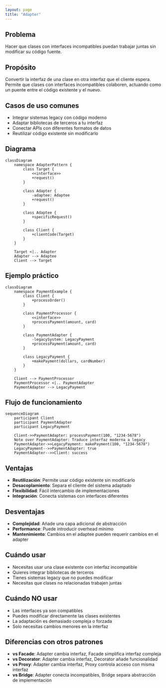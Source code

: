 ```yaml
---
layout: page
title: "Adapter"
---
```


## Problema
Hacer que clases con interfaces incompatibles puedan trabajar juntas sin modificar su código fuente.

## Propósito
Convertir la interfaz de una clase en otra interfaz que el cliente espera. Permite que clases con interfaces incompatibles colaboren, actuando como un puente entre el código existente y el nuevo.

## Casos de uso comunes
- Integrar sistemas legacy con código moderno
- Adaptar bibliotecas de terceros a tu interfaz
- Conectar APIs con diferentes formatos de datos
- Reutilizar código existente sin modificarlo

## Diagrama

```mermaid
classDiagram
    namespace AdapterPattern {
        class Target {
            <<interface>>
            +request()
        }
        
        class Adapter {
            -adaptee: Adaptee
            +request()
        }
        
        class Adaptee {
            +specificRequest()
        }
        
        class Client {
            +clientCode(Target)
        }
    }
    
    Target <|.. Adapter
    Adapter --> Adaptee
    Client --> Target
```

## Ejemplo práctico

```mermaid
classDiagram
    namespace PaymentExample {
        class Client {
            +processOrder()
        }
        
        class PaymentProcessor {
            <<interface>>
            +processPayment(amount, card)
        }
        
        class PaymentAdapter {
            -legacySystem: LegacyPayment
            +processPayment(amount, card)
        }
        
        class LegacyPayment {
            +makePayment(dollars, cardNumber)
        }
    }
    
    Client --> PaymentProcessor
    PaymentProcessor <|.. PaymentAdapter
    PaymentAdapter --> LegacyPayment
```

## Flujo de funcionamiento

```mermaid
sequenceDiagram
    participant Client
    participant PaymentAdapter
    participant LegacyPayment
    
    Client->>PaymentAdapter: processPayment(100, "1234-5678")
    Note over PaymentAdapter: Traduce interfaz moderna a legacy
    PaymentAdapter->>LegacyPayment: makePayment(100, "1234-5678")
    LegacyPayment-->>PaymentAdapter: true
    PaymentAdapter-->>Client: success
```

## Ventajas
- **Reutilización**: Permite usar código existente sin modificarlo
- **Desacoplamiento**: Separa el cliente del sistema adaptado
- **Flexibilidad**: Fácil intercambio de implementaciones
- **Integración**: Conecta sistemas con interfaces diferentes

## Desventajas
- **Complejidad**: Añade una capa adicional de abstracción
- **Performance**: Puede introducir overhead mínimo
- **Mantenimiento**: Cambios en el adaptee pueden requerir cambios en el adapter

## Cuándo usar
- Necesitas usar una clase existente con interfaz incompatible
- Quieres integrar bibliotecas de terceros
- Tienes sistemas legacy que no puedes modificar
- Necesitas que clases no relacionadas trabajen juntas

## Cuándo NO usar
- Las interfaces ya son compatibles
- Puedes modificar directamente las clases existentes
- La adaptación es demasiado compleja o forzada
- Solo necesitas cambios menores en la interfaz

## Diferencias con otros patrones
- **vs Facade**: Adapter cambia interfaz, Facade simplifica interfaz compleja
- **vs Decorator**: Adapter cambia interfaz, Decorator añade funcionalidad
- **vs Proxy**: Adapter cambia interfaz, Proxy controla acceso con misma interfaz
- **vs Bridge**: Adapter conecta incompatibles, Bridge separa abstracción de implementación